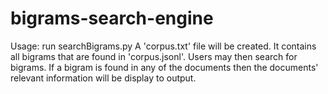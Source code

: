 # bigrams-search-engine
Usage: run searchBigrams.py
A 'corpus.txt' file will be created. It contains all bigrams that are found in 'corpus.jsonl'.
Users may then search for bigrams. If a bigram is found in any of the documents then the documents' relevant information will be display to output. 
